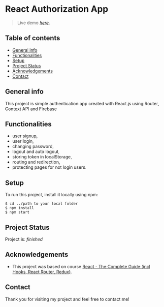 # React Authorization App

> Live demo [_here_](https://greg-react-auth.netlify.app/).

## Table of contents

- [General info](#general-info)
- [Functionalities](#functionalities)
- [Setup](#setup)
- [Project Status](#project-status)
- [Acknowledgements](#acknowledgements)
- [Contact](#contact)

## General info

This project is simple authentication app created with React.js using Router, Context API and Firebase

## Functionalities

- user signup,
- user login,
- changing password,
- logout and auto logout,
- storing token in localStorage,
- routing and redirection,
- protecting pages for not login users.

## Setup

To run this project, install it locally using npm:

```
$ cd ../path to your local folder
$ npm install
$ npm start
```

## Project Status

Project is: _finished_

## Acknowledgements

- This project was based on course [React - The Complete Guide (incl Hooks, React Router, Redux)](https://www.udemy.com/course/react-the-complete-guide-incl-redux/).

## Contact

Thank you for visiting my project and feel free to contact me!
